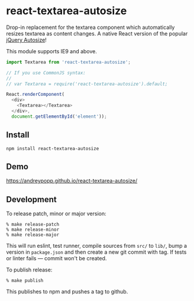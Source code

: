 # react-textarea-autosize

Drop-in replacement for the textarea component which automatically resizes textarea as content changes.
A native React version of the popular [jQuery
Autosize](http://www.jacklmoore.com/autosize/)!

This module supports IE9 and above.

```javascript
import Textarea from 'react-textarea-autosize';

// If you use CommonJS syntax:
//
// var Textarea = require('react-textarea-autosize').default;

React.renderComponent(
  <div>
    <Textarea></Textarea>
  </div>,
  document.getElementById('element'));
```

## Install

`npm install react-textarea-autosize`

## Demo

https://andreypopp.github.io/react-textarea-autosize/

## Development

To release patch, minor or major version:

    % make release-patch
    % make release-minor
    % make release-major

This will run eslint, test runner, compile sources from `src/` to `lib/`, bump a
version in `package.json` and then create a new git commit with tag. If tests or
linter fails — commit won't be created.

To publish release:

    % make publish

This publishes to npm and pushes a tag to github.
